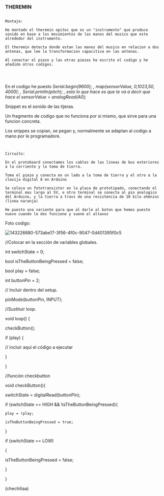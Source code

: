 ### THEREMIN

````

Montaje:

He montado el theremin opitoc que es un "instrumento" que produce sonido en base a los movimientos de las manos del musico que este alrededor del instrumento.

El theremin detecta donde estan las manos del musico en relacion a dos antenas, que lee la transformacion capacitiva en las antenas.

Al conectar el piezo y las otras piezas he escrito el codigo y he añadido otros codigos.




````


En el codigo he puesto   *Serial.begin(9600);   ,  map(sensorValue, 0,1023,50, 4000);  ,  Serial.println(pitch);   , esto lo que hace es que te va a decir que hace el sensorValue = analogRead(A0);*


Snippet es el sonido de las tijeras.


Un fragmento de codigo que no funciona por si mismo, que sirve para una funcion concreta.

Los snippes se copian, se pegan y, normalmente se adaptan al codigo a mano por le programadore.





 ```
 
 
 Circuito:

En el protoboard conectamos los cables de las lineas de bus exteriores a la corriente y la toma de tierra.
 
Toma el piezo y conecta en un lado a la toma de tierra y el otro a la clavija digital 8 en Arduino 

Se coloca un fototransistor en la placa de prototipado, conectando el terminal mas largo al 5V, e otro terminal se conecta al pin analogico del Arduino, y la tierra a travs de una resistencia de 10 kilo ohmnios (linea naranja)

He puesto una variante para que al darle al boton que hemos puesto nuevo cuando le des funcione y suene el altavoz

``` 



 Foto codigo:
 
![143226680-573abe17-3f56-4f0c-9047-0d401395f0c5](https://user-images.githubusercontent.com/90753262/143233908-9aa5f9f7-8091-44dc-889e-04c6c324d6a4.png) 



//Colocar en la sección de variables globales.

int switchState = 0;

bool isTheButtonBeingPressed = false;

bool play = false;

int buttonPin = 2;

// Incluir dentro del setup.

pinMode(buttonPin, INPUT);

//Sustituir loop.

void loop() {

  checkButton();
  
  if (play) {
  
  // incluir aquí el código a ejecutar   
  
  }
  
}

//función checkbutton 

void checkButton(){

  switchState = digitalRead(buttonPin);
  
  if (switchState == HIGH && !isTheButtonBeingPressed){
  
    play = !play;
    
    isTheButtonBeingPressed = true;
    
  }
  
  if (switchState == LOW)
  
  {
  
  isTheButtonBeingPressed = false;
  
  }

}


(chechiliaa)
